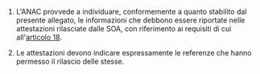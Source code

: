 1. L'ANAC provvede a individuare, conformemente a quanto stabilito dal presente allegato, le informazioni che debbono essere riportate nelle attestazioni rilasciate dalle SOA, con riferimento ai requisiti di cui all'[articolo 18](/allegato-2.12-articolo-18/1).

2. Le attestazioni devono indicare espressamente le referenze che hanno permesso il rilascio delle stesse.